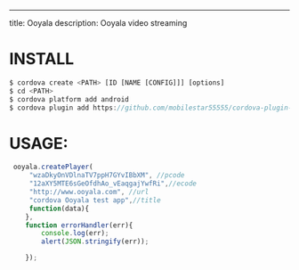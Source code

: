 ---
title: Ooyala
description: Ooyala video streaming

INSTALL
========

```javascript
$ cordova create <PATH> [ID [NAME [CONFIG]]] [options]
$ cd <PATH>
$ cordova platform add android
$ cordova plugin add https://github.com/mobilestar55555/cordova-plugin-ooyala.git
```


USAGE:
======

```javascript
 ooyala.createPlayer(
     "wzaDkyOnVDlnaTV7ppH7GYvIBbXM", //pcode
     "12aXY5MTE6sGeOfdhAo_vEaqgajYwfRi",//ecode
     "http://www.ooyala.com", //url
     "cordova Ooyala test app",//title
     function(data){
    },
    function errorHandler(err){
        console.log(err);
        alert(JSON.stringify(err));

    });
```